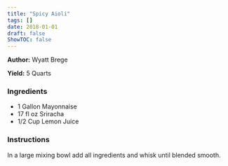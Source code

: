 ```yaml
---
title: "Spicy Aioli"
tags: []
date: 2018-01-01
draft: false
ShowTOC: false
---
```


**Author:** Wyatt Brege

**Yield:** 5 Quarts


### Ingredients

-   1 Gallon Mayonnaise
-   17 fl oz Sriracha
-   1/2 Cup Lemon Juice

### Instructions 

In a large mixing bowl add all ingredients and whisk until blended
smooth.

